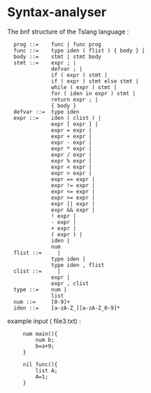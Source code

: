 # Syntax-analyser

The bnf structure of the Tslang language :
         
      prog ::=    func | func prog
      func ::=    type iden ( flist ) { body } |
      body ::=    stmt | stmt body
      stmt ::=    expr ; | 
                  defvar ; |
                  if ( expr ) stmt |
                  if ( expr ) stmt else stmt |
                  while ( expr ) stmt |
                  for ( iden in expr ) stmt |
                  return expr ; |
                  { body }
      defvar ::=  type iden
      expr ::=    iden ( clist ) |
                  expr [ expr ] |
                  expr = expr |
                  expr + expr |
                  expr - expr |
                  expr * expr |
                  expr / expr |
                  expr % expr |
                  expr < expr |
                  expr > expr |
                  expr == expr |
                  expr != expr |
                  expr <= expr |
                  expr >= expr |
                  expr || expr |
                  expr && expr |
                  ! expr |
                  - expr |
                  + expr |
                  ( expr ) |
                  iden |
                  num
      flist ::=     |
                  type iden |
                  type iden , flist
      clist ::=     |
                  expr |
                  expr , clist
      type ::=    num |
                  list
      num ::=     [0-9]+
      iden ::=    [a-zA-Z_][a-zA-Z_0-9]*

      
  example 
      input ( file3.txt) :
      
         num main(){
             num b;
             b=a+9;
         }
         
         nil func(){
             list A;
             A=1;
         }
         
     
  

 
